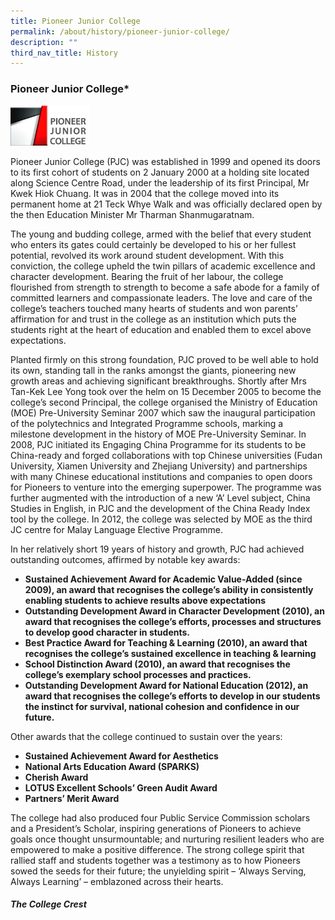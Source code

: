 ```yaml
---
title: Pioneer Junior College
permalink: /about/history/pioneer-junior-college/
description: ""
third_nav_title: History
---
```

### **Pioneer Junior College***

<img src="/images/PJC1.jpg" 
     style="width:25%">
		 
Pioneer Junior College (PJC) was established in 1999 and opened its doors to its first cohort of students on 2 January 2000 at a holding site located along Science Centre Road, under the leadership of its first Principal, Mr Kwek Hiok Chuang. It was in 2004 that the college moved into its permanent home at 21 Teck Whye Walk and was officially declared open by the then Education Minister Mr Tharman Shanmugaratnam.

The young and budding college, armed with the belief that every student who enters its gates could certainly be developed to his or her fullest potential, revolved its work around student development. With this conviction, the college upheld the twin pillars of academic excellence and character development. Bearing the fruit of her labour, the college flourished from strength to strength to become a safe abode for a family of committed learners and compassionate leaders. The love and care of the college’s teachers touched many hearts of students and won parents’ affirmation for and trust in the college as an institution which puts the students right at the heart of education and enabled them to excel above expectations.

Planted firmly on this strong foundation, PJC proved to be well able to hold its own, standing tall in the ranks amongst the giants, pioneering new growth areas and achieving significant breakthroughs. Shortly after Mrs Tan-Kek Lee Yong took over the helm on 15 December 2005 to become the college’s second Principal, the college organised the Ministry of Education (MOE) Pre-University Seminar 2007 which saw the inaugural participation of the polytechnics and Integrated Programme schools, marking a milestone development in the history of MOE Pre-University Seminar. In 2008, PJC initiated its Engaging China Programme for its students to be China-ready and forged collaborations with top Chinese universities (Fudan University, Xiamen University and Zhejiang University) and partnerships with many Chinese educational institutions and companies to open doors for Pioneers to venture into the emerging superpower. The programme was further augmented with the introduction of a new ‘A’ Level subject, China Studies in English, in PJC and the development of the China Ready Index tool by the college. In 2012, the college was selected by MOE as the third JC centre for Malay Language Elective Programme.

In her relatively short 19 years of history and growth, PJC had achieved outstanding outcomes, affirmed by notable key awards:

*   **Sustained Achievement Award for Academic Value-Added (since 2009), an award that recognises the college’s ability in consistently enabling students to achieve results above expectations**
*   **Outstanding Development Award in Character Development (2010), an award that recognises the college’s efforts, processes and structures to develop good character in students.**
*   **Best Practice Award for Teaching & Learning (2010), an award that recognises the college’s sustained excellence in teaching & learning**
*   **School Distinction Award (2010), an award that recognises the college’s exemplary school processes and practices.**
*   **Outstanding Development Award for National Education (2012), an award that recognises the college’s efforts to develop in our students the instinct for survival, national cohesion and confidence in our future.**

Other awards that the college continued to sustain over the years: 

*   **Sustained Achievement Award for Aesthetics**
*   **National Arts Education Award (SPARKS)**
*   **Cherish Award**
*   **LOTUS Excellent Schools’ Green Audit Award**
*   **Partners’ Merit Award**

The college had also produced four Public Service Commission scholars and a President’s Scholar, inspiring generations of Pioneers to achieve goals once thought unsurmountable; and nurturing resilient leaders who are empowered to make a positive difference. The strong college spirit that rallied staff and students together was a testimony as to how Pioneers sowed the seeds for their future; the unyielding spirit – ‘Always Serving, Always Learning’ – emblazoned across their hearts.

##### **The College Crest**

